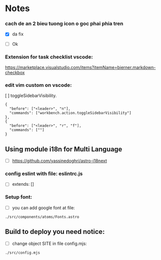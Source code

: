 # Notes

### cach de an 2 bieu tuong icon o goc phai phia tren
- [x] da fix 
- [ ] Ok


### Extension for task checklist vscode:
https://marketplace.visualstudio.com/items?itemName=bierner.markdown-checkbox

### edit vim custom on vscode:
 [ ] toggleSidebarVisibility.
```
{
  "before": ["<leader>", "n"],
  "commands": ["workbench.action.toggleSidebarVisibility"]
},
{
  "before": ["<leader>", "r", "f"],
  "commands": [""]
}
```
  
## Using module i18n for Multi Language 
- [ ] https://github.com/yassinedoghri/astro-i18next

### config eslint with file: eslintrc.js
- [ ] extends: [] 


### Setup font:
- [ ] you can add google font at file: 
```
./src/components/atoms/Fonts.astro
```

## Build to deploy you need notice:
- [ ] change object SITE in file config.mjs:
```
./src/config.mjs
```